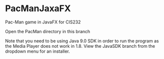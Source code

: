 # PacManJaxaFX
Pac-Man game in JavaFX for CIS232 

Open the PacMan directory in this branch

Note that you need to be using Java 9.0 SDK in order to run the program as the Media Player does not work in 1.8. View the JavaSDK branch from the dropdown menu for an installer. 

